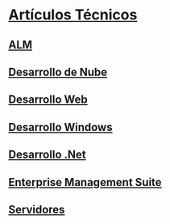 # [Artículos Técnicos](index.md)
## [ALM](ALM/TOC.md)
## [Desarrollo de Nube](cloud/TOC.md)
## [Desarrollo Web](web-dev/TOC.md)
## [Desarrollo Windows](win-dev/TOC.md)
## [Desarrollo .Net](net-dev/TOC.md)
## [Enterprise Management Suite](ems/TOC.md)
## [Servidores](servidores/TOC.md)
